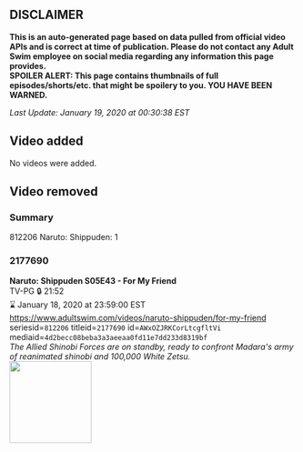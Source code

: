 ## DISCLAIMER
**This is an auto-generated page based on data pulled from official video APIs and is correct at time of publication. Please do not contact any Adult Swim employee on social media regarding any information this page provides.**  
**SPOILER ALERT: This page contains thumbnails of full episodes/shorts/etc. that might be spoilery to you. YOU HAVE BEEN WARNED.**  

_Last Update: January 19, 2020 at 00:30:38 EST_
## Video added
No videos were added.  
## Video removed
### Summary
812206 Naruto: Shippuden: 1  
### 2177690
**Naruto: Shippuden S05E43 - For My Friend**  
TV-PG 🔒 21:52  
⌛ January 18, 2020 at 23:59:00 EST  
https://www.adultswim.com/videos/naruto-shippuden/for-my-friend  
seriesid=`812206` titleid=`2177690` id=`AWxOZJRKCorLtcgfltVi` mediaid=`4d2becc08beba3a3aeeaa0fd11e7dd233d8319bf`  
_The Allied Shinobi Forces are on standby, ready to confront Madara's army of reanimated shinobi and 100,000 White Zetsu._  
<a href="https://media.cdn.adultswim.com/uploads/20190802/thumbnails/2_19821147425-narutoshippuden_261.jpg"><img src="https://media.cdn.adultswim.com/uploads/20190802/thumbnails/2_19821147425-narutoshippuden_261.jpg" height="144px" /></a>
